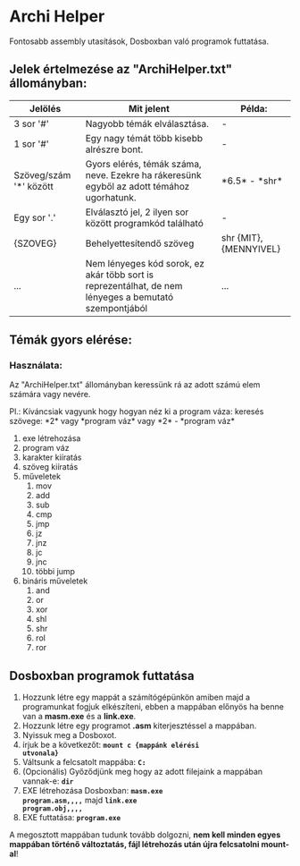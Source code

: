# Archi Helper
Fontosabb assembly utasítások, Dosboxban való programok futtatása.

## Jelek értelmezése az "ArchiHelper.txt" állományban:

|Jelölés|Mit jelent|Példa:|
|----|----|----|
|3 sor '#'|Nagyobb témák elválasztása.|-|
|1 sor '#'|Egy nagy témát több kisebb alrészre bont.|-|
|Szöveg/szám '*' között|Gyors elérés, témák száma, neve. Ezekre ha rákeresünk egyből az adott témához ugorhatunk.|\*6.5\* - \*shr\*|
|Egy sor '.'|Elválasztó jel, 2 ilyen sor között programkód található|-|
|{SZOVEG}|Behelyettesítendő szöveg|shr {MIT},{MENNYIVEL}|
|...|Nem lényeges kód sorok, ez akár több sort is reprezentálhat, de nem lényeges a bemutató szempontjából|...|

## Témák gyors elérése:
### Használata:
Az "ArchiHelper.txt" állományban keressünk rá az adott számú elem számára vagy nevére.

Pl.: Kíváncsiak vagyunk hogy hogyan néz ki a program váza: 
    keresés szövege: \*2\* vagy \*program váz\* vagy \*2\* - \*program váz\*

1. exe létrehozása
1. program váz
1. karakter kiíratás
1. szöveg kiíratás
1. műveletek
    1. mov
    1. add
    1. sub
    1. cmp
    1. jmp
    1. jz
    1. jnz
    1. jc
    1. jnc
    1. többi jump
1. bináris műveletek
    1. and
    1. or
    1. xor
    1. shl
    1. shr
    1. rol
    1. ror

## Dosboxban programok futtatása

1. Hozzunk létre egy mappát a számítógépünkön amiben majd a programunkat fogjuk elkészíteni, ebben a mappában előnyös ha benne van a **masm.exe** és a **link.exe**.
2. Hozzunk létre egy programot **.asm** kiterjesztéssel a mappában.
3. Nyissuk meg a Dosboxot.
4. írjuk be a következőt: **<code>mount c {mappánk elérési utvonala}</code>**
5. Váltsunk a felcsatolt mappába: **<code>C:</code>**
6. (Opcionális) Győződjünk meg hogy az adott filejaink a mappában vannak-e: **<code>dir</code>**
7. EXE létrehozása Dosboxban: **<code>masm.exe program.asm,,,,</code>** majd **<code>link.exe program.obj,,,,</code>**
8. EXE futtatása: **<code>program.exe</code>**

A megosztott mappában tudunk tovább dolgozni, **nem kell minden egyes mappában történő változtatás, fájl létrehozás után újra felcsatolni mount-al**!
